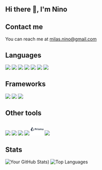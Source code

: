 ## Hi there 👋, I'm Nino

## Contact me
You can reach me at milas.nino@gmail.com

## Languages
<p align="left">
<img src="https://cdn.jsdelivr.net/gh/devicons/devicon/icons/javascript/javascript-original.svg" width="40"/>
<img src="https://cdn.jsdelivr.net/gh/devicons/devicon/icons/typescript/typescript-original.svg" width="40"/>
<img src="https://cdn.jsdelivr.net/gh/devicons/devicon/icons/c/c-original.svg" width="40"/>
<img src="https://cdn.jsdelivr.net/gh/devicons/devicon/icons/csharp/csharp-original.svg" width="40"/>
<img src="https://cdn.jsdelivr.net/gh/devicons/devicon/icons/java/java-original.svg" width="40"/>
<img src="https://cdn.jsdelivr.net/gh/devicons/devicon/icons/html5/html5-original.svg" width="40"/>
<img src="https://cdn.jsdelivr.net/gh/devicons/devicon/icons/css3/css3-original.svg" width="40"/>
</p>

## Frameworks
<p align="left">
<img src="https://user-images.githubusercontent.com/58848912/148544460-f498bb8d-fe7e-41ad-aa8d-66541661eb7a.png" width="40"/>
<img src="https://camo.githubusercontent.com/3aafe416c0d111bb0377af0a517d94f2de869fdffb1b0b1655607d6a45add5cf/68747470733a2f2f63646e2e6a7364656c6976722e6e65742f67682f64657669636f6e732f64657669636f6e406c61746573742f69636f6e732f6e6573746a732f6e6573746a732d6f726967696e616c2d776f72646d61726b2e737667" width="40"/>
<img src="https://cdn.jsdelivr.net/gh/devicons/devicon/icons/react/react-original.svg" width="40"/>
</p>

## Other tools
<p align="left">
<img src="https://cdn.jsdelivr.net/gh/devicons/devicon/icons/postgresql/postgresql-original.svg" width="40"/>
<img src="https://cdn.jsdelivr.net/gh/devicons/devicon/icons/figma/figma-original.svg" width="40"/>
<img src="https://cdn.jsdelivr.net/gh/devicons/devicon/icons/git/git-original.svg" width="40"/>
<img src="https://cdn.jsdelivr.net/gh/devicons/devicon/icons/docker/docker-original.svg" width="40"/>
<img src="https://github.com/devicons/devicon/blob/master/icons/prisma/prisma-original-wordmark.svg" width="40" />

<img src="https://camo.githubusercontent.com/7ee4e9aedadf7ec426e7f44967f6cdda0bbb0406970c80638bedfd0096917b20/68747470733a2f2f63646e2e6a7364656c6976722e6e65742f67682f64657669636f6e732f64657669636f6e406c61746573742f69636f6e732f616d617a6f6e77656273657276696365732f616d617a6f6e77656273657276696365732d6f726967696e616c2d776f72646d61726b2e737667" width="40"/>
</p>

## Stats
![Your GitHub Stats](https://github-readme-stats.vercel.app/api?username=ninom5&show_icons=true&theme=tokyonight))
![Top Languages](https://github-readme-stats.vercel.app/api/top-langs/?username=ninom5&layout=compact&theme=tokyonight)


